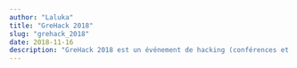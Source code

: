 ```yaml
---
author: "Laluka"
title: "GreHack 2018"
slug: "grehack_2018"
date: 2018-11-16
description: "GreHack 2018 est un événement de hacking (conférences et CTF) qui a lieu chaque année à Grenoble en France. L'année dernière, c'était la première fois que je me rendais à un événement comme celui-là, cette année, je vous y amène !"
---
```

